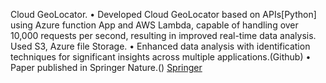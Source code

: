 Cloud GeoLocator.
• Developed Cloud GeoLocator based on APIs[Python] using Azure function App and AWS Lambda, capable of
handling over 10,000 requests per second, resulting in improved real-time data analysis. Used S3, Azure file Storage.
• Enhanced data analysis with identification techniques for significant insights across multiple applications.(Github)
• Paper published in Springer Nature.()
[Springer](https://www.atlantis-press.com/proceedings/icciet-24/126002056)
